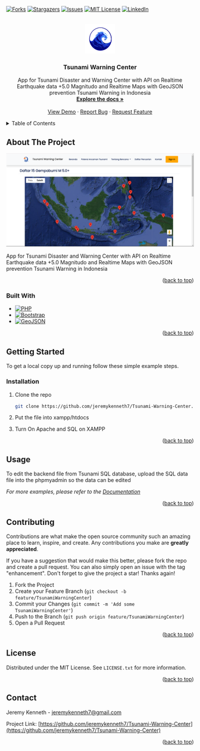 <!-- Improved compatibility of back to top link: See: https://github.com/othneildrew/Best-README-Template/pull/73 -->
<a name="readme-top"></a>
<!--
*** Thanks for checking out the Best-README-Template. If you have a suggestion
*** that would make this better, please fork the repo and create a pull request
*** or simply open an issue with the tag "enhancement".
*** Don't forget to give the project a star!
*** Thanks again! Now go create something AMAZING! :D
-->



<!-- PROJECT SHIELDS -->
<!--
*** I'm using markdown "reference style" links for readability.
*** Reference links are enclosed in brackets [ ] instead of parentheses ( ).
*** See the bottom of this document for the declaration of the reference variables
*** for contributors-url, forks-url, etc. This is an optional, concise syntax you may use.
*** https://www.markdownguide.org/basic-syntax/#reference-style-links
-->
[![Forks][forks-shield]][forks-url]
[![Stargazers][stars-shield]][stars-url]
[![Issues][issues-shield]][issues-url]
[![MIT License][license-shield]][license-url]
[![LinkedIn][linkedin-shield]][linkedin-url]



<!-- PROJECT LOGO -->
<br />
<div align="center">
  <a href="https://github.com/jeremykenneth7/Tsunami-Warning-Center">
    <img src="images/tsunami.jpg" alt="Logo" width="80" height="80">
  </a>

<h3 align="center">Tsunami Warning Center</h3>

  <p align="center">
    App for Tsunami Disaster and Warning Center with API on Realtime Earthquake data +5.0 Magnitudo and Realtime Maps with GeoJSON prevention Tsunami Warning in Indonesia
    <br />
    <a href="https://github.com/jeremykenneth7/Tsunami-Warning-Center"><strong>Explore the docs »</strong></a>
    <br />
    <br />
    <a href="https://github.com/jeremykenneth7/Tsunami-Warning-Center">View Demo</a>
    ·
    <a href="https://github.com/jeremykenneth7/Tsunami-Warning-Center/issues">Report Bug</a>
    ·
    <a href="https://github.com/jeremykenneth7/Tsunami-Warning-Center/issues">Request Feature</a>
  </p>
</div>



<!-- TABLE OF CONTENTS -->
<details>
  <summary>Table of Contents</summary>
  <ol>
    <li>
      <a href="#about-the-project">About The Project</a>
      <ul>
        <li><a href="#built-with">Built With</a></li>
      </ul>
    </li>
    <li>
      <a href="#getting-started">Getting Started</a>
      <ul>
        <li><a href="#installation">Installation</a></li>
      </ul>
    </li>
    <li><a href="#contributing">Contributing</a></li>
    <li><a href="#license">License</a></li>
    <li><a href="#contact">Contact</a></li>
  </ol>
</details>



<!-- ABOUT THE PROJECT -->
## About The Project

[![Tsunami Warning Center][product-screenshot]](https://github.com/jeremykenneth7/Tsunami-Warning-Center)

App for Tsunami Disaster and Warning Center with API on Realtime Earthquake data +5.0 Magnitudo and Realtime Maps with GeoJSON prevention Tsunami Warning in Indonesia

<p align="right">(<a href="#readme-top">back to top</a>)</p>



### Built With

* [![PHP][PHP.com]][PHP-url]
* [![Bootstrap][Bootstrap.com]][Bootstrap-url]
* [![GeoJSON][GeoJSON.com]][GeoJSON-url]


<p align="right">(<a href="#readme-top">back to top</a>)</p>



<!-- GETTING STARTED -->
## Getting Started

To get a local copy up and running follow these simple example steps.

### Installation


1. Clone the repo
   ```sh
   git clone https://github.com/jeremykenneth7/Tsunami-Warning-Center.git
   ```
2. Put the file into xampp/htdocs

3. Turn On Apache and SQL on XAMPP


<p align="right">(<a href="#readme-top">back to top</a>)</p>



<!-- USAGE EXAMPLES -->
## Usage

To edit the backend file from Tsunami SQL database, upload the SQL data file into the phpmyadmin so the data can be edited 

_For more examples, please refer to the [Documentation](https://github.com/jeremykenneth7/Tsunami-Warning-Center.git)_

<p align="right">(<a href="#readme-top">back to top</a>)</p>





<!-- CONTRIBUTING -->
## Contributing

Contributions are what make the open source community such an amazing place to learn, inspire, and create. Any contributions you make are **greatly appreciated**.

If you have a suggestion that would make this better, please fork the repo and create a pull request. You can also simply open an issue with the tag "enhancement".
Don't forget to give the project a star! Thanks again!

1. Fork the Project
2. Create your Feature Branch (`git checkout -b feature/TsunamiWarningCenter`)
3. Commit your Changes (`git commit -m 'Add some TsunamiWarningCenter'`)
4. Push to the Branch (`git push origin feature/TsunamiWarningCenter`)
5. Open a Pull Request

<p align="right">(<a href="#readme-top">back to top</a>)</p>



<!-- LICENSE -->
## License

Distributed under the MIT License. See `LICENSE.txt` for more information.

<p align="right">(<a href="#readme-top">back to top</a>)</p>



<!-- CONTACT -->
## Contact

Jeremy Kenneth - jeremykenneth7@gmail.com

Project Link: [https://github.com/jeremykenneth7/Tsunami-Warning-Center](https://github.com/jeremykenneth7/Tsunami-Warning-Center)

<p align="right">(<a href="#readme-top">back to top</a>)</p>



<!-- MARKDOWN LINKS & IMAGES -->
<!-- https://www.markdownguide.org/basic-syntax/#reference-style-links -->

[forks-shield]: https://img.shields.io/github/forks/jeremykenneth7/Tsunami-Warning-Center.svg?style=for-the-badge
[forks-url]: https://github.com/jeremykenneth7/Tsunami-Warning-Center/network/members
[stars-shield]: https://img.shields.io/github/stars/jeremykenneth7/Tsunami-Warning-Center.svg?style=for-the-badge
[stars-url]: https://github.com/jeremykenneth7/Tsunami-Warning-Center/stargazers
[issues-shield]: https://img.shields.io/github/issues/jeremykenneth7/Tsunami-Warning-Center.svg?style=for-the-badge
[issues-url]: https://github.com/jeremykenneth7/Tsunami-Warning-Center/issues
[license-shield]: https://img.shields.io/github/license/jeremykenneth7/Tsunami-Warning-Center.svg?style=for-the-badge
[license-url]: https://github.com/jeremykenneth7/Tsunami-Warning-Center/blob/master/License.md
[linkedin-shield]: https://img.shields.io/badge/-LinkedIn-black.svg?style=for-the-badge&logo=linkedin&colorB=555
[linkedin-url]: https://www.linkedin.com/in/jeremy-kenneth-24b06b233/
[product-screenshot]: images/gempa.png

[PHP.com]: https://img.shields.io/badge/PHP-563D7C?style=for-the-badge&logo=PHP&logoColor=white
[PHP-url]: https://www.php.net/
[Bootstrap.com]: https://img.shields.io/badge/Bootstrap-563D7C?style=for-the-badge&logo=bootstrap&logoColor=white
[Bootstrap-url]: https://getbootstrap.com
[GeoJSON.com]: https://img.shields.io/badge/GeoJSON-0769AD?style=for-the-badge&logo=GeoJSON&logoColor=white
[GeoJSON-url]: https://geojson.org/ 
